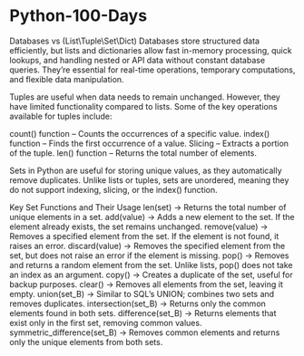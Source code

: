 # Python-100-Days

Databases vs (List\Tuple\Set\Dict)
Databases store structured data efficiently, but lists and dictionaries allow fast in-memory processing, quick lookups, and handling nested or API data without constant database queries. They’re essential for real-time operations, temporary computations, and flexible data manipulation.



Tuples are useful when data needs to remain unchanged. However, they have limited functionality compared to lists. Some of the key operations available for tuples include:

count() function – Counts the occurrences of a specific value.
index() function – Finds the first occurrence of a value.
Slicing – Extracts a portion of the tuple.
len() function – Returns the total number of elements.

Sets in Python are useful for storing unique values, as they automatically remove duplicates. Unlike lists or tuples, sets are unordered, meaning they do not support indexing, slicing, or the index() function.

Key Set Functions and Their Usage
len(set) → Returns the total number of unique elements in a set.
add(value) → Adds a new element to the set. If the element already exists, the set remains unchanged.
remove(value) → Removes a specified element from the set. If the element is not found, it raises an error.
discard(value) → Removes the specified element from the set, but does not raise an error if the element is missing.
pop() → Removes and returns a random element from the set. Unlike lists, pop() does not take an index as an argument.
copy() → Creates a duplicate of the set, useful for backup purposes.
clear() → Removes all elements from the set, leaving it empty.
union(set_B) → Similar to SQL’s UNION; combines two sets and removes duplicates.
intersection(set_B) → Returns only the common elements found in both sets.
difference(set_B) → Returns elements that exist only in the first set, removing common values.
symmetric_difference(set_B) → Removes common elements and returns only the unique elements from both sets.
